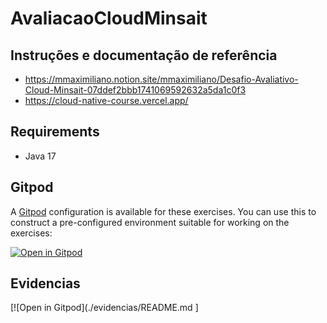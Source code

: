# AvaliacaoCloudMinsait
## Instruções e documentação de referência 
- https://mmaximiliano.notion.site/mmaximiliano/Desafio-Avaliativo-Cloud-Minsait-07ddef2bbb1741069592632a5da1c0f3
- https://cloud-native-course.vercel.app/
## Requirements

- Java 17 

## Gitpod

A [Gitpod](https://gitpod.io/) configuration is available for these exercises. You can use this to construct a pre-configured environment suitable for working on the exercises:

[![Open in Gitpod](https://gitpod.io/button/open-in-gitpod.svg)](https://gitpod.io/#https://github.com/asilvame/AvaliacaoCloudMinsait)

## Evidencias
[![Open in Gitpod](./evidencias/README.md ]

